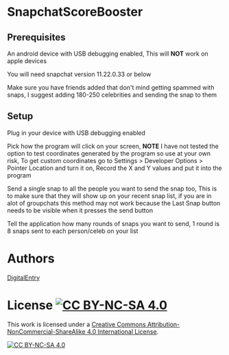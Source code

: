 # SnapchatScoreBooster

## Prerequisites
An android device with USB debugging enabled, This will **NOT** work on apple devices

You will need snapchat version 11.22.0.33 or below

Make sure you have friends added that don't mind getting spammed with snaps, I suggest adding 180-250 celebrities and sending the snap to them

## Setup
Plug in your device with USB debugging enabled

Pick how the program will click on your screen, **NOTE** I have not tested the option to test coordinates generated by the program so use at your own risk, To get custom coordinates go to Settings > Developer Options > Pointer Location and turn it on, Record the X and Y values and put it into the program

Send a single snap to all the people you want to send the snap too, This is to make sure that they will show up on your recent snap list, if you are in alot of groupchats this method may not work because the Last Snap button needs to be visible when it presses the send button

Tell the application how many rounds of snaps you want to send, 1 round is 8 snaps sent to each person/celeb on your list

# Authors
[DigitalEntry](https://github.com/DigitalEntry)



# License [![CC BY-NC-SA 4.0][cc-by-nc-sa-shield]][cc-by-nc-sa]

This work is licensed under a
[Creative Commons Attribution-NonCommercial-ShareAlike 4.0 International License][cc-by-nc-sa].

[![CC BY-NC-SA 4.0][cc-by-nc-sa-image]][cc-by-nc-sa]

[cc-by-nc-sa]: http://creativecommons.org/licenses/by-nc-sa/4.0/
[cc-by-nc-sa-image]: https://licensebuttons.net/l/by-nc-sa/4.0/88x31.png
[cc-by-nc-sa-shield]: https://img.shields.io/badge/License-CC%20BY--NC--SA%204.0-lightgrey.svg
